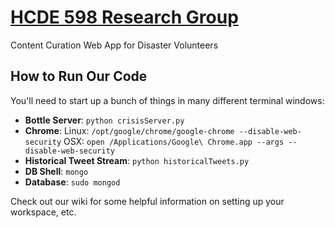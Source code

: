 [HCDE 598 Research Group](http://www.hcde.washington.edu/research/starbird)
===============

Content Curation Web App for Disaster Volunteers

How to Run Our Code
----------------------------
You'll need to start up a bunch of things in many different terminal windows:
- **Bottle Server**: `python crisisServer.py`
- **Chrome**: Linux: `/opt/google/chrome/google-chrome --disable-web-security` OSX: `open /Applications/Google\ Chrome.app --args --disable-web-security`
- **Historical Tweet Stream**: `python historicalTweets.py`
- **DB Shell**: `mongo`
- **Database**: `sudo mongod`



Check out our wiki for some helpful information on setting up your workspace, etc.

